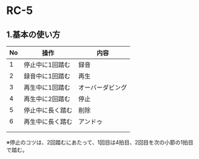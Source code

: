# RC-5
  
## 1.基本の使い方
|No|操作|内容|
|--|--|--|
|1|停止中に1回踏む|録音|
|2|録音中に1回踏む|再生|
|3|再生中に1回踏む|オーバーダビング|
|4|再生中に2回踏む|停止|
|5|停止中に長く踏む|削除|
|6|再生中に長く踏む|アンドゥ|
||||
||||

※停止のコツは、2回踏むにあたって、1回目は4拍目、2回目を次の小節の1拍目で踏む。